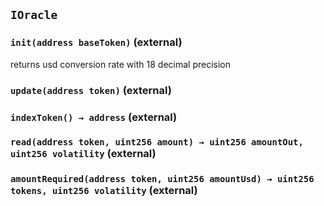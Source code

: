 ## `IOracle`






### `init(address baseToken)` (external)

returns usd conversion rate with 18 decimal precision



### `update(address token)` (external)





### `indexToken() → address` (external)





### `read(address token, uint256 amount) → uint256 amountOut, uint256 volatility` (external)





### `amountRequired(address token, uint256 amountUsd) → uint256 tokens, uint256 volatility` (external)






